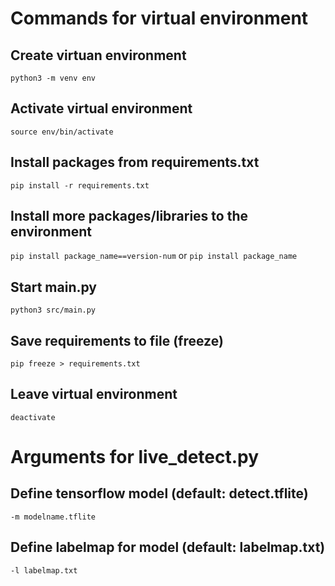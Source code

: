 # Commands for virtual environment

## Create virtuan environment
`python3 -m venv env`

## Activate virtual environment
`source env/bin/activate`

## Install packages from requirements.txt
`pip install -r requirements.txt`

## Install more packages/libraries to the environment
`pip install package_name==version-num`
or
`pip install package_name`

## Start main.py
`python3 src/main.py`

## Save requirements to file (freeze)
`pip freeze > requirements.txt`

## Leave virtual environment
`deactivate`

# Arguments for live_detect.py

## Define tensorflow model (default: detect.tflite)

`-m modelname.tflite`

## Define labelmap for model (default: labelmap.txt)

`-l labelmap.txt`
